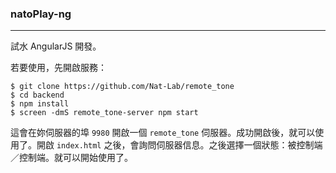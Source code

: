 ### natoPlay-ng  ###
---

試水 AngularJS 開發。

若要使用，先開啟服務：

```
$ git clone https://github.com/Nat-Lab/remote_tone
$ cd backend
$ npm install
$ screen -dmS remote_tone-server npm start
```

這會在妳伺服器的埠 `9980` 開啟一個 `remote_tone` 伺服器。成功開啟後，就可以使用了。開啟 `index.html` 之後，會詢問伺服器信息。之後選擇一個狀態：被控制端／控制端。就可以開始使用了。

